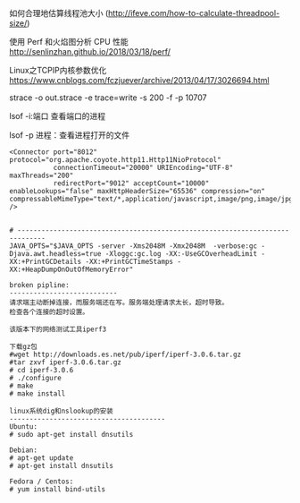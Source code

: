 如何合理地估算线程池大小 (http://ifeve.com/how-to-calculate-threadpool-size/)

使用 Perf 和火焰图分析 CPU 性能 http://senlinzhan.github.io/2018/03/18/perf/

Linux之TCPIP内核参数优化 https://www.cnblogs.com/fczjuever/archive/2013/04/17/3026694.html

strace -o out.strace -e trace=write -s 200 -f -p 10707

lsof -i:端口 查看端口的进程

lsof -p 进程：查看进程打开的文件



```
<Connector port="8012" protocol="org.apache.coyote.http11.Http11NioProtocol" 
		   connectionTimeout="20000" URIEncoding="UTF-8" maxThreads="200"
		   redirectPort="9012" acceptCount="10000" enableLookups="false" maxHttpHeaderSize="65536" compression="on" compressableMimeType="text/*,application/javascript,image/png,image/jpg,image/gif" />


# -----------------------------------------------------------------------------
JAVA_OPTS="$JAVA_OPTS -server -Xms2048M -Xmx2048M  -verbose:gc -Djava.awt.headless=true -Xloggc:gc.log -XX:-UseGCOverheadLimit -XX:+PrintGCDetails -XX:+PrintGCTimeStamps -XX:+HeapDumpOnOutOfMemoryError"

```



```
broken pipline:
---------------------------
请求端主动断掉连接，而服务端还在写。服务端处理请求太长，超时导致。
检查各个连接的超时设置。
```



```
该版本下的网络测试工具iperf3

下载gz包
#wget http://downloads.es.net/pub/iperf/iperf-3.0.6.tar.gz
#tar zxvf iperf-3.0.6.tar.gz
# cd iperf-3.0.6
# ./configure
# make
# make install
```

```
linux系统dig和nslookup的安装
---------------------------------------
Ubuntu:
# sudo apt-get install dnsutils

Debian:
# apt-get update
# apt-get install dnsutils

Fedora / Centos:
# yum install bind-utils
```

